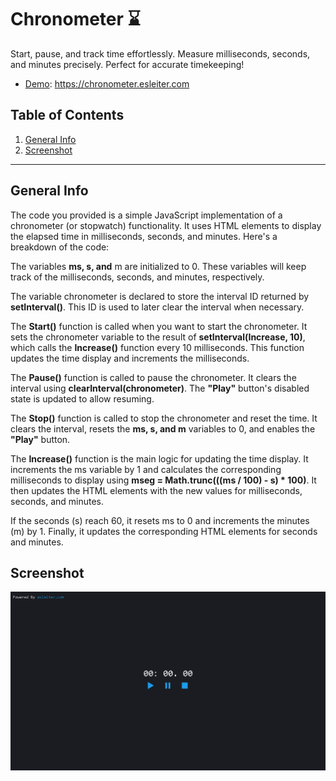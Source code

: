 # Chronometer ⌛
Start, pause, and track time effortlessly. Measure milliseconds, seconds, and minutes precisely. Perfect for accurate timekeeping!

* [Demo](https://chronometer.esleiter.com/): https://chronometer.esleiter.com

## Table of Contents
1. [General Info](#general-info)
2. [Screenshot](#screenshot)
***

## General Info

The code you provided is a simple JavaScript implementation of a chronometer (or stopwatch) functionality. It uses HTML elements to display the elapsed time in milliseconds, seconds, and minutes. Here's a breakdown of the code:

The variables **ms, s, and** m are initialized to 0. These variables will keep track of the milliseconds, seconds, and minutes, respectively.

The variable chronometer is declared to store the interval ID returned by **setInterval()**. This ID is used to later clear the interval when necessary.

The **Start()** function is called when you want to start the chronometer. It sets the chronometer variable to the result of **setInterval(Increase, 10)**, which calls the **Increase()** function every 10 milliseconds. This function updates the time display and increments the milliseconds.

The **Pause()** function is called to pause the chronometer. It clears the interval using **clearInterval(chronometer)**. The **"Play"** button's disabled state is updated to allow resuming.

The **Stop()** function is called to stop the chronometer and reset the time. It clears the interval, resets the **ms, s, and m** variables to 0, and enables the **"Play"** button.

The **Increase()** function is the main logic for updating the time display. It increments the ms variable by 1 and calculates the corresponding milliseconds to display using **mseg = Math.trunc(((ms / 100) - s) * 100)**. It then updates the HTML elements with the new values for milliseconds, seconds, and minutes.

If the seconds (s) reach 60, it resets ms to 0 and increments the minutes (m) by 1.
Finally, it updates the corresponding HTML elements for seconds and minutes.

## Screenshot
![Image text](https://raw.githubusercontent.com/Esleiter/Chronometer/codespace-esleiter-studious-meme-xpxwg44g4q6f64j7/img/screenShot/screenShot.png)

